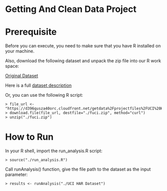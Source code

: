 # Getting And Clean Data Project

# Prerequisite

Before you can execute, you need to make sure that you have R installed on your machine. 

Also, download the following dataset and unpack the zip file into our R work space:

[Original Dataset](https://d396qusza40orc.cloudfront.net/getdata%2Fprojectfiles%2FUCI%20HAR%20Dataset.zip )

Here is a full [dataset description](http://archive.ics.uci.edu/ml/datasets/Human+Activity+Recognition+Using+Smartphones)

Or, you can use the following R script:

	> file_url <- "https://d396qusza40orc.cloudfront.net/getdata%2Fprojectfiles%2FUCI%20HAR%20Dataset.zip"
	> download.file(file_url, destfile="./fuci.zip", method="curl")
	> unzip("./fuci.zip")	

# How to Run

In your R shell, import the run_analysis.R script:

	> source("./run_analysis.R")

Call runAnalysis() function, give the file path to the dataset as the input parameter:

	> results <- runAnalysis("./UCI HAR Dataset")

